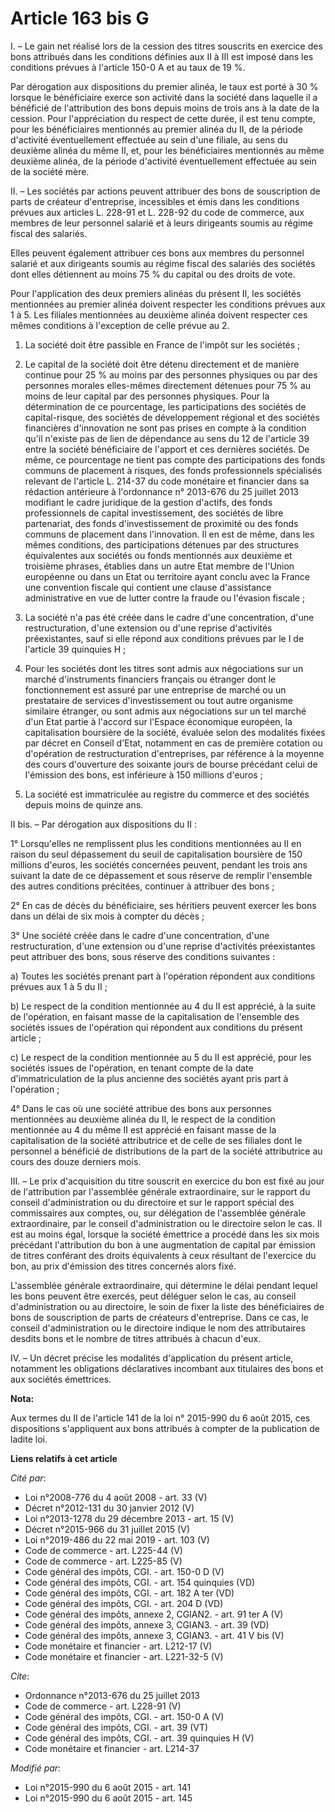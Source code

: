 # Article 163 bis G

I. – Le gain net réalisé lors de la cession des titres souscrits en exercice des bons attribués dans les conditions définies
aux II à III est imposé dans les conditions prévues à l'article 150-0 A et au taux de 19 %. 

Par dérogation aux dispositions du premier alinéa, le taux est porté à 30 % lorsque le bénéficiaire exerce son activité dans
la société dans laquelle il a bénéficié de l'attribution des bons depuis moins de trois ans à la date de la cession. Pour
l'appréciation du respect de cette durée, il est tenu compte, pour les bénéficiaires mentionnés au premier alinéa du II, de
la période d'activité éventuellement effectuée au sein d'une filiale, au sens du deuxième alinéa du même II, et, pour les
bénéficiaires mentionnés au même deuxième alinéa, de la période d'activité éventuellement effectuée au sein de la société
mère. 

II. – Les sociétés par actions peuvent attribuer des bons de souscription de parts de créateur d'entreprise, incessibles et
émis dans les conditions prévues aux articles L. 228-91 et L. 228-92 du code de commerce, aux membres de leur personnel
salarié et à leurs dirigeants soumis au régime fiscal des salariés. 

Elles peuvent également attribuer ces bons aux membres du personnel salarié et aux dirigeants soumis au régime fiscal des
salariés des sociétés dont elles détiennent au moins 75 % du capital ou des droits de vote. 

Pour l'application des deux premiers alinéas du présent II, les sociétés mentionnées au premier alinéa doivent respecter les
conditions prévues aux 1 à 5. Les filiales mentionnées au deuxième alinéa doivent respecter ces mêmes conditions à
l'exception de celle prévue au 2.

1. La société doit être passible en France de l'impôt sur les sociétés ; 

2. Le capital de la société doit être détenu directement et de manière continue pour 25 % au moins par des personnes
physiques ou par des personnes morales elles-mêmes directement détenues pour 75 % au moins de leur capital par des personnes
physiques. Pour la détermination de ce pourcentage, les participations des sociétés de capital-risque, des sociétés de
développement régional et des sociétés financières d'innovation ne sont pas prises en compte à la condition qu'il n'existe
pas de lien de dépendance au sens du 12 de l'article 39 entre la société bénéficiaire de l'apport et ces dernières sociétés.
De même, ce pourcentage ne tient pas compte des participations des fonds communs de placement à risques, des fonds
professionnels spécialisés relevant de l'article L. 214-37 du code monétaire et financier dans sa rédaction antérieure à
l'ordonnance n° 2013-676 du 25 juillet 2013 modifiant le cadre juridique de la gestion d'actifs, des fonds professionnels de
capital investissement, des sociétés de libre partenariat, des fonds d'investissement de proximité ou des fonds communs de
placement dans l'innovation. Il en est de même, dans les mêmes conditions, des participations détenues par des structures
équivalentes aux sociétés ou fonds mentionnés aux deuxième et troisième phrases, établies dans un autre Etat membre de
l'Union européenne ou dans un Etat ou territoire ayant conclu avec la France une convention fiscale qui contient une clause
d'assistance administrative en vue de lutter contre la fraude ou l'évasion fiscale ; 

3. La société n'a pas été créée dans le cadre d'une concentration, d'une restructuration, d'une extension ou d'une reprise
d'activités préexistantes, sauf si elle répond aux conditions prévues par le I de l'article 39 quinquies H ; 

4. Pour les sociétés dont les titres sont admis aux négociations sur un marché d'instruments financiers français ou étranger
dont le fonctionnement est assuré par une entreprise de marché ou un prestataire de services d'investissement ou tout autre
organisme similaire étranger, ou sont admis aux négociations sur un tel marché d'un Etat partie à l'accord sur l'Espace
économique européen, la capitalisation boursière de la société, évaluée selon des modalités fixées par décret en Conseil
d'Etat, notamment en cas de première cotation ou d'opération de restructuration d'entreprises, par référence à la moyenne des
cours d'ouverture des soixante jours de bourse précédant celui de l'émission des bons, est inférieure à 150 millions
d'euros ; 

5. La société est immatriculée au registre du commerce et des sociétés depuis moins de quinze ans. 

II bis. – Par dérogation aux dispositions du II : 

1° Lorsqu'elles ne remplissent plus les conditions mentionnées au II en raison du seul dépassement du seuil de capitalisation
boursière de 150 millions d'euros, les sociétés concernées peuvent, pendant les trois ans suivant la date de ce dépassement
et sous réserve de remplir l'ensemble des autres conditions précitées, continuer à attribuer des bons ; 

2° En cas de décès du bénéficiaire, ses héritiers peuvent exercer les bons dans un délai de six mois à compter du décès ; 

3° Une société créée dans le cadre d'une concentration, d'une restructuration, d'une extension ou d'une reprise d'activités
préexistantes peut attribuer des bons, sous réserve des conditions suivantes : 

a) Toutes les sociétés prenant part à l'opération répondent aux conditions prévues aux 1 à 5 du II ; 

b) Le respect de la condition mentionnée au 4 du II est apprécié, à la suite de l'opération, en faisant masse de la
capitalisation de l'ensemble des sociétés issues de l'opération qui répondent aux conditions du présent article ; 

c) Le respect de la condition mentionnée au 5 du II est apprécié, pour les sociétés issues de l'opération, en tenant compte
de la date d'immatriculation de la plus ancienne des sociétés ayant pris part à l'opération ; 

4° Dans le cas où une société attribue des bons aux personnes mentionnées au deuxième alinéa du II, le respect de la
condition mentionnée au 4 du même II est apprécié en faisant masse de la capitalisation de la société attributrice et de
celle de ses filiales dont le personnel a bénéficié de distributions de la part de la société attributrice au cours des douze
derniers mois. 

III. – Le prix d'acquisition du titre souscrit en exercice du bon est fixé au jour de l'attribution par l'assemblée générale
extraordinaire, sur le rapport du conseil d'administration ou du directoire et sur le rapport spécial des commissaires aux
comptes, ou, sur délégation de l'assemblée générale extraordinaire, par le conseil d'administration ou le directoire selon le
cas. Il est au moins égal, lorsque la société émettrice a procédé dans les six mois précédant l'attribution du bon à une
augmentation de capital par émission de titres conférant des droits équivalents à ceux résultant de l'exercice du bon, au
prix d'émission des titres concernés alors fixé. 

L'assemblée générale extraordinaire, qui détermine le délai pendant lequel les bons peuvent être exercés, peut déléguer selon
le cas, au conseil d'administration ou au directoire, le soin de fixer la liste des bénéficiaires de bons de souscription de
parts de créateurs d'entreprise. Dans ce cas, le conseil d'administration ou le directoire indique le nom des attributaires
desdits bons et le nombre de titres attribués à chacun d'eux. 

IV. – Un décret précise les modalités d'application du présent article, notamment les obligations déclaratives incombant aux
titulaires des bons et aux sociétés émettrices.

**Nota:**

Aux termes du II de l'article 141 de la loi n° 2015-990 du 6 août 2015, ces dispositions s'appliquent aux bons attribués à
compter de la publication de ladite loi.

**Liens relatifs à cet article**

_Cité par_:

  - Loi n°2008-776 du 4 août 2008 - art. 33 (V)
  - Décret n°2012-131 du 30 janvier 2012 (V)
  - Loi n°2013-1278 du 29 décembre 2013 - art. 15 (V)
  - Décret n°2015-966 du 31 juillet 2015 (V)
  - Loi n°2019-486 du 22 mai 2019 - art. 103 (V)
  - Code de commerce - art. L225-44 (V)
  - Code de commerce - art. L225-85 (V)
  - Code général des impôts, CGI. - art. 150-0 D (V)
  - Code général des impôts, CGI. - art. 154 quinquies (VD)
  - Code général des impôts, CGI. - art. 182 A ter (VD)
  - Code général des impôts, CGI. - art. 204 D (VD)
  - Code général des impôts, annexe 2, CGIAN2. - art. 91 ter A (V)
  - Code général des impôts, annexe 3, CGIAN3. - art. 39 (VD)
  - Code général des impôts, annexe 3, CGIAN3. - art. 41 V bis (V)
  - Code monétaire et financier - art. L212-17 (V)
  - Code monétaire et financier - art. L221-32-5 (V)

_Cite_:

  - Ordonnance n°2013-676 du 25 juillet 2013
  - Code de commerce - art. L228-91 (V)
  - Code général des impôts, CGI. - art. 150-0 A (V)
  - Code général des impôts, CGI. - art. 39 (VT)
  - Code général des impôts, CGI. - art. 39 quinquies H (V)
  - Code monétaire et financier - art. L214-37

_Modifié par_:

  - Loi n°2015-990 du 6 août 2015 - art. 141
  - Loi n°2015-990 du 6 août 2015 - art. 145
